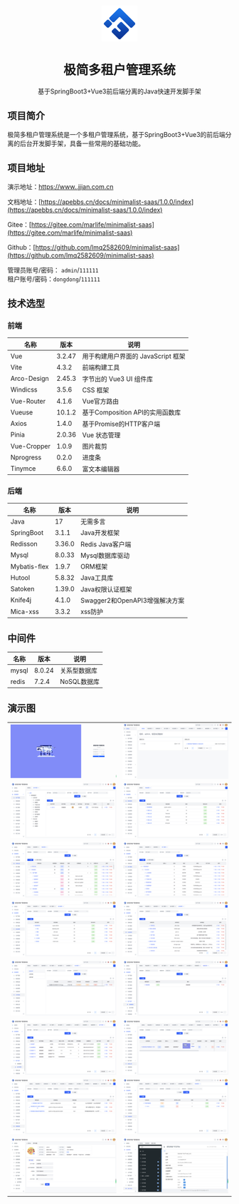 <div align="center">
	<img alt="logo" src="minimalist-vue3/src/assets/logo.png" width="80px" height="80px">
</div>
<div  align="center">
    <h1>极简多租户管理系统</h1>
    <span>基于SpringBoot3+Vue3前后端分离的Java快速开发脚手架</span>
</div>

## 项目简介

极简多租户管理系统是一个多租户管理系统，基于SpringBoot3+Vue3的前后端分离的后台开发脚手架，具备一些常用的基础功能。
## 项目地址

演示地址：[https://www..jjian.com.cn](https://www.jjian.com.cn)

文档地址：[https://apebbs.cn/docs/minimalist-saas/1.0.0/index](https://apebbs.cn/docs/minimalist-saas/1.0.0/index)

Gitee：[https://gitee.com/marlife/minimalist-saas](https://gitee.com/marlife/minimalist-saas)

Github：[https://github.com/lmq2582609/minimalist-saas](https://github.com/lmq2582609/minimalist-saas)

管理员账号/密码： `admin`/`111111`  
租户账号/密码：`dongdong`/`111111`  

## 技术选型
### 前端

| 名称          | 版本     | 说明                      |
| ----------- | ------ | ----------------------- |
| Vue         | 3.2.47 | 用于构建用户界面的 JavaScript 框架 |
| Vite        | 4.3.2  | 前端构建工具                  |
| Arco-Design | 2.45.3 | 字节出的 Vue3 UI 组件库        |
| Windicss    | 3.5.6  | CSS 框架                  |
| Vue-Router  | 4.1.6  | Vue官方路由                 |
| Vueuse      | 10.1.2 | 基于Composition API的实用函数库 |
| Axios       | 1.4.0  | 基于Promise的HTTP客户端       |
| Pinia       | 2.0.36 | Vue 状态管理                |
| Vue-Cropper | 1.0.9  | 图片裁剪                    |
| Nprogress   | 0.2.0  | 进度条                     |
| Tinymce     | 6.6.0  | 富文本编辑器                  |

### 后端

| 名称                         | 版本     | 说明                      |
| -------------------------- | ------ | ----------------------- |
| Java                       | 17     | 无需多言                    |
| SpringBoot                 | 3.1.1  | Java开发框架                |
| Redisson                   | 3.36.0 | Redis Java客户端           |
| Mysql                      | 8.0.33 | Mysql数据库驱动              |
| Mybatis-flex               | 1.9.7  | ORM框架                   |
| Hutool                     | 5.8.32 | Java工具库                 |
| Satoken                    | 1.39.0 | Java权限认证框架              |
| Knife4j                    | 4.1.0  | Swagger2和OpenAPI3增强解决方案 |
| Mica-xss                   | 3.3.2  | xss防护                   |
## 中间件

| 名称    | 版本     | 说明       |
| ----- | ------ | -------- |
| mysql | 8.0.24 | 关系型数据库   |
| redis | 7.2.4  | NoSQL数据库 |
## 演示图

<table>
    <tr>
        <td><img src="resources/images/login-page.png"/></td>
        <td><img src="resources/images/index-page.png"/></td>
    </tr>
    <tr>
        <td><img src="resources/images/user-page.png"/></td>
        <td><img src="resources/images/role-page.png"/></td>
    </tr>
    <tr>
        <td><img src="resources/images/perm-page.png"/></td>
        <td><img src="resources/images/dept-page.png"/></td>
    </tr>
    <tr>
        <td><img src="resources/images/post-page.png"/></td>
        <td><img src="resources/images/dict-page.png"/></td>
    </tr>
    <tr>
        <td><img src="resources/images/file-page.png"/></td>
        <td><img src="resources/images/package-page.png"/></td>
    </tr>
    <tr>
        <td><img src="resources/images/tenant-page.png"/></td>
        <td><img src="resources/images/notice-page.png"/></td>
    </tr>
    <tr>
        <td><img src="resources/images/config-page.png"/></td>
        <td><img src="resources/images/storage-page.png"/></td>
    </tr>
    <tr>
        <td><img src="resources/images/user-pro-page.png"/></td>
        <td><img src="resources/images/swagger-page.png"/></td>
    </tr>
</table>
